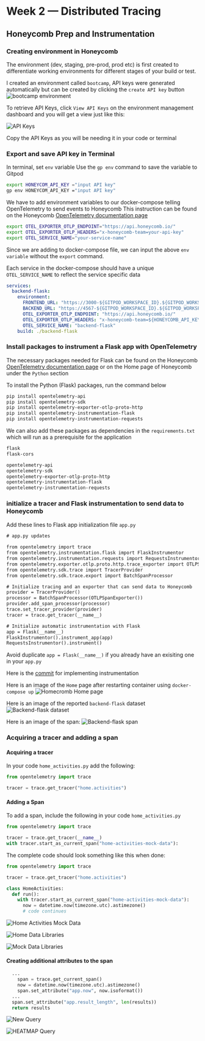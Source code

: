 # Week 2 — Distributed Tracing
## Honeycomb Prep and Instrumentation

### Creating environment in Honeycomb
The environment (dev, staging, pre-prod, prod etc) is first created to differentiate working environments for different stages of your build or test.

I created an environment called `bootcamp`, API keys were generated automatically but can be created by clicking the `create API key` button
![bootcamp environment](images/bootcamp1)

To retrieve API Keys, click `View API Keys` on the environment management dashboard and you will get a view just like this:

![API Keys](images/api_keys)

Copy the API Keys as you will be needing it in your code or terminal

### Export and save API key in Terminal
In terminal, set `env` variable
Use the `gp env` command to save the variable to Gitpod

```sh
export HONEYCOM_API_KEY ="input API key"
gp env HONEYCOM_API_KEY ="input API key"
```


We have to add environment variables to our docker-compose telling OpenTelemetry to send events to Honeycomb
This instruction can be found on the Honeycomb [OpenTelemetry documentation page](https://docs.honeycomb.io/getting-data-in/opentelemetry/python/)

```sh
export OTEL_EXPORTER_OTLP_ENDPOINT="https://api.honeycomb.io/"
export OTEL_EXPORTER_OTLP_HEADERS="x-honeycomb-team=your-api-key"
export OTEL_SERVICE_NAME="your-service-name"
```

Since we are adding to docker-compose file, we can input the above `env variable` without the `export` command. 

Each service in the docker-compose should have a unique `OTEL_SERVICE_NAME` to reflect the service specific data

```yml
services:
  backend-flask:
    environment:
      FRONTEND_URL: "https://3000-${GITPOD_WORKSPACE_ID}.${GITPOD_WORKSPACE_CLUSTER_HOST}"
      BACKEND_URL: "https://4567-${GITPOD_WORKSPACE_ID}.${GITPOD_WORKSPACE_CLUSTER_HOST}"
      OTEL_EXPORTER_OTLP_ENDPOINT: "https://api.honeycomb.io/"
      OTEL_EXPORTER_OTLP_HEADERS: "x-honeycomb-team=${HONEYCOMB_API_KEY}"
      OTEL_SERVICE_NAME: "backend-flask"
    build: ./backend-flask
```

### Install packages to instrument a Flask app with OpenTelemetry
The necessary packages needed for Flask can be found on the Honeycomb [OpenTelemetry documentation page](https://docs.honeycomb.io/getting-data-in/opentelemetry/python/) or on the Home page of Honeycomb under the `Python` section

To install the Python (Flask) packages, run the command below
```sh
pip install opentelemetry-api
pip install opentelemetry-sdk
pip install opentelemetry-exporter-otlp-proto-http
pip install opentelemetry-instrumentation-flask
pip install opentelemetry-instrumentation-requests
```

We can also add these packages as dependencies in the `requirements.txt` which will run as a prerequisite for the application

```txt
flask
flask-cors

opentelemetry-api
opentelemetry-sdk
opentelemetry-exporter-otlp-proto-http
opentelemetry-instrumentation-flask
opentelemetry-instrumentation-requests
```

### initialize a tracer and Flask instrumentation to send data to Honeycomb 

Add these lines to Flask app initialization file `app.py`

```html
# app.py updates
    
from opentelemetry import trace
from opentelemetry.instrumentation.flask import FlaskInstrumentor
from opentelemetry.instrumentation.requests import RequestsInstrumentor
from opentelemetry.exporter.otlp.proto.http.trace_exporter import OTLPSpanExporter
from opentelemetry.sdk.trace import TracerProvider
from opentelemetry.sdk.trace.export import BatchSpanProcessor

# Initialize tracing and an exporter that can send data to Honeycomb
provider = TracerProvider()
processor = BatchSpanProcessor(OTLPSpanExporter())
provider.add_span_processor(processor)
trace.set_tracer_provider(provider)
tracer = trace.get_tracer(__name__)

# Initialize automatic instrumentation with Flask
app = Flask(__name__)
FlaskInstrumentor().instrument_app(app)
RequestsInstrumentor().instrument()
```

Avoid duplicate `app = Flask(__name__)` if you already have an exisiting one in your `app.py` 

Here is the [commit](https://github.com/Chinedu-jo/aws-bootcamp-cruddur-2023/commit/8a3b21f9eae4e3cf0965d1f74b8a4b51e6057971) for implementing instrumentation 

Here is an image of the `Home` page after restarting container using `docker-compose up`
![Homecromb Home page](images/honeycomb-home.png)

Here is an image of the reported `backend-flask` dataset
![Backend-flask dataset](images/honeycromb-datasets.png)

Here is an image of the span:
![Backend-flask span](images/honeycromb-spans.png)

### Acquiring a tracer and adding a span

#### Acquiring a tracer

In your code `home_activities.py` add the following:

```py
from opentelemetry import trace

tracer = trace.get_tracer("home.activities")
```

#### Adding a Span

To add a span, include the following in your code `home_activities.py`

```py
from opentelemetry import trace

tracer = trace.get_tracer(__name__)
with tracer.start_as_current_span("home-activities-mock-data"):
```

The complete code should look something like this when done:

```py
from opentelemetry import trace

tracer = trace.get_tracer("home.activities")

class HomeActivities:
  def run():
    with tracer.start_as_current_span("home-activities-mock-data"):
      now = datetime.now(timezone.utc).astimezone()
      # code continues
```

![Home Activities Mock Data](images/mock-data.png)


![Home Data Libraries](images/home-data-libraries.png)


![Mock Data Libraries](images/mock-data-libraries.png)


#### Creating additional attributes to the span

```py
  ...
    span = trace.get_current_span()
    now = datetime.now(timezone.utc).astimezone()
    span.set_attribute("app.now", now.isoformat())
  ...
  span.set_attribute("app.result_length", len(results))
  return results
```

![New Query](images/new-query-result.png)


![HEATMAP Query](images/heatmap-query.png)
